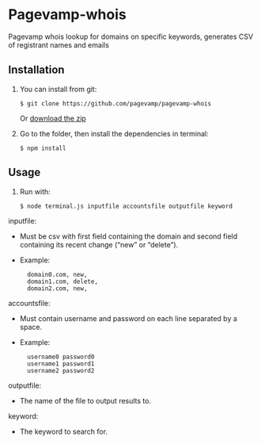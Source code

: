 # Pagevamp-whois
Pagevamp whois lookup for domains on specific keywords, generates CSV of registrant names and emails

## Installation 
	
1. You can install from git:

	```$ git clone https://github.com/pagevamp/pagevamp-whois```
	
	Or [download the zip](http://github.com/pagevamp/pagevamp-whois/zipball/master/)

2. Go to the folder, then install the dependencies in  terminal:
	
	```$ npm install```



## Usage

1. Run with:

	```$ node terminal.js inputfile accountsfile outputfile keyword```

inputfile:

- Must be csv with first field containing the domain and second field containing its recent change (“new” or “delete”).

- Example:

		domain0.com, new, 
		domain1.com, delete,
		domain2.com, new,

accountsfile:

- Must contain username and password on each line separated by a space. 

- Example:

		username0 password0
		username1 password1
		username2 password2

outputfile:

- The name of the file to output results to. 

keyword:

- The keyword to search for. 